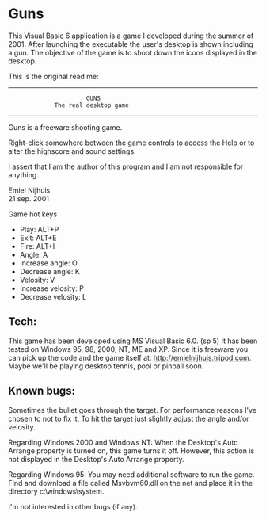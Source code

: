 # Guns

This Visual Basic 6 application is a game I developed during the summer of 2001. After launching the executable the user's desktop is shown including a gun. The objective of the game is to shoot down the icons displayed in the desktop.

This is the original read me:

------
                          GUNS
                 The real desktop game
------

Guns is a freeware shooting game.

Right-click somewhere between the game controls to access the Help or to alter the 
highscore and sound settings.

I assert that I am the author of this program and I am not responsible for anything.

Emiel Nijhuis 	
21 sep. 2001


Game hot keys

- Play:              ALT+P
- Exit:              ALT+E 
- Fire:              ALT+I
- Angle:             A
- Increase angle:    O
- Decrease angle:    K
- Velosity:          V
- Increase velosity: P
- Decrease velosity: L


Tech:
-----
This game has been developed using MS Visual Basic 6.0. (sp 5)
It has been tested on Windows 95, 98, 2000, NT, ME and XP.
Since it is freeware you can pick up the code and the game itself at: 
http://emielnijhuis.tripod.com.
Maybe we'll be playing desktop tennis, pool or pinball soon.


Known bugs:
-----------
Sometimes the bullet goes through the target.
For performance reasons I've chosen to not to fix it.
To hit the target just slightly adjust the angle and/or velosity.

Regarding Windows 2000 and Windows NT:
When the Desktop's Auto Arrange property is turned on, this game turns it off. 
However, this action is not displayed in the Desktop's Auto Arrange property.

Regarding Windows 95:
You may need additional software to run the game.
Find and download a file called Msvbvm60.dll on the net and place it in the directory
c:\windows\system.

I'm not interested in other bugs (if any).
